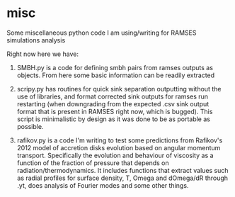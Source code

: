 # misc
 Some miscellaneous python code I am using/writing for RAMSES simulations analysis
 
 Right now here we have:
 
 1) SMBH.py is a code for defining smbh pairs from ramses outputs as objects. From here some basic information can be readily extracted

 2) scripy.py has routines for quick sink separation outputting without the use of libraries, and format corrected sink outputs for ramses run restarting (when downgrading from the expected .csv sink output format that is present in RAMSES right now, which is bugged). This script is minimalistic by design as it was done to be as portable as possible.
 
 3) rafikov.py is a code I'm writing to test some predictions from Rafikov's 2012 model of accretion disks evolution based on angular momentum transport. Specifically the evolution and behaviour of viscosity as a function of the fraction of pressure that depends on radiation/thermodynamics. It includes functions that extract values such as radial profiles for surface density, T, Omega and dOmega/dR through .yt, does analysis of Fourier modes and some other things.
